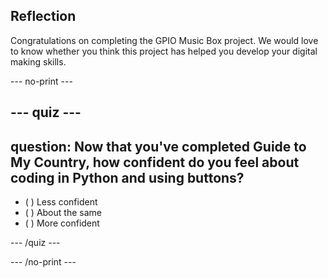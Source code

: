 ## Reflection

Congratulations on completing the GPIO Music Box project. We would love to know whether you think this project has helped you develop your digital making skills.

--- no-print ---

--- quiz ---
---
question: Now that you've completed Guide to My Country, how confident do you feel about coding in Python and using buttons?
---

- ( ) Less confident
- ( ) About the same
- ( ) More confident

--- /quiz ---

--- /no-print ---
